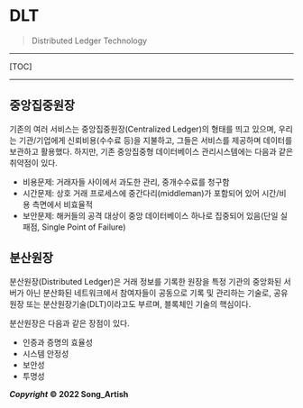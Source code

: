 # DLT

> Distributed Ledger Technology

---

[TOC]

---



## 중앙집중원장

기존의 여러 서비스는 중앙집중원장(Centralized Ledger)의 형태를 띄고 있으며, 우리는 기관/기업에게 신뢰비용(수수료 등)을 지불하고, 그들은 서비스를 제공하며 데이터를 보관하고 활용했다. 하지만, 기존 중앙집중형 데이터베이스 관리시스템에는 다음과 같은 취약점이 있다.

- 비용문제: 거래자들 사이에서 과도한 관리, 중개수수료를 청구함
- 시간문제: 상호 거래 프로세스에 중간다리(middleman)가 포함되어 있어 시간/비용 측면에서 비효율적
- 보안문제: 해커들의 공격 대상이 중앙 데이터베이스 하나로 집중되어 있음(단일 실패점, Single Point of Failure)



## 분산원장

분산원장(Distributed Ledger)은 거래 정보를 기록한 원장을 특정 기관의 중앙화된 서버가 아닌 분산화된 네트워크에서 참여자들이 공동으로 기록 및 관리하는 기술로, 공유원장 또는 분산원장기술(DLT)이라고도 부르며, 블록체인 기술의 핵심이다.

분산원장은 다음과 같은 장점이 있다.

- 인증과 증명의 효율성
- 시스템 안정성
- 보안성
- 투명성



***Copyright* © 2022 Song_Artish**